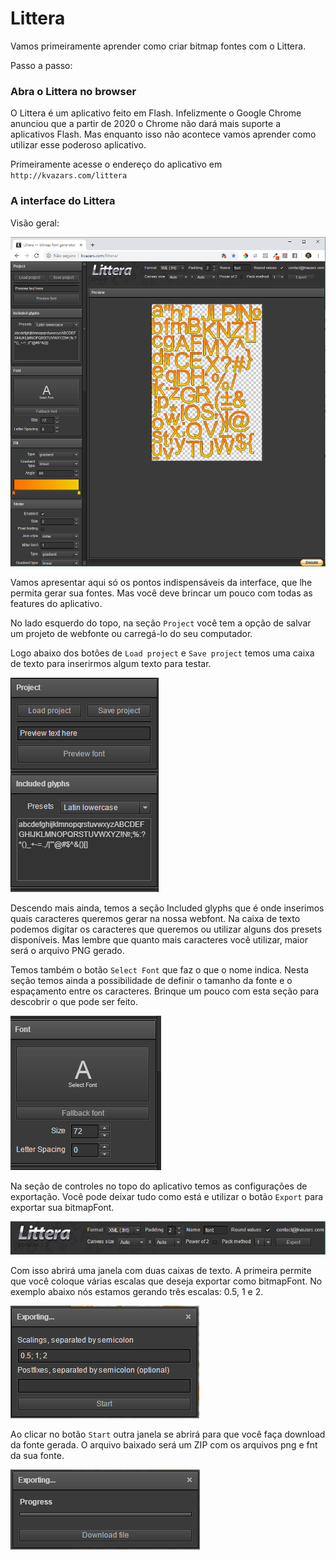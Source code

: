 # Littera
Vamos primeiramente aprender como criar bitmap fontes com o Littera.

Passo a passo:

### Abra o Littera no browser
O Littera é um aplicativo feito em Flash. Infelizmente o Google Chrome anunciou que a partir de 2020 o Chrome não dará mais suporte a aplicativos Flash. Mas enquanto isso não acontece vamos aprender como utilizar esse poderoso aplicativo.

Primeiramente acesse o endereço do aplicativo em ``http://kvazars.com/littera``

### A interface do Littera

Visão geral:

![](resources/img/fig010.png)

Vamos apresentar aqui só os pontos indispensáveis da interface, que lhe permita gerar sua fontes. Mas você deve brincar um pouco com todas as features do aplicativo.

No lado esquerdo do topo, na seção ``Project`` você tem a opção de salvar um projeto de webfonte ou carregá-lo do seu computador.

Logo abaixo dos botões de ``Load project`` e ``Save project`` temos uma caixa de texto para inserirmos algum texto para testar.

![](resources/img/fig011.png)

Descendo mais ainda, temos a seção Included glyphs que é onde inserimos quais caracteres queremos gerar na nossa webfont. Na caixa de texto podemos digitar os caracteres que queremos ou utilizar alguns dos presets disponíveis. Mas lembre que quanto mais caracteres você utilizar, maior será o arquivo PNG gerado.

Temos também o botão ``Select Font`` que faz o que o nome indica. Nesta seção temos ainda a possibilidade de definir o tamanho da fonte e o espaçamento entre os caracteres. Brinque um pouco com esta seção para descobrir o que pode ser feito.

![](resources/img/fig012.png)

Na seção de controles no topo do aplicativo temos as configurações de exportação. Você pode deixar tudo como está e utilizar o botão ``Export`` para exportar sua bitmapFont.

![](resources/img/fig013.png)

Com isso abrirá uma janela com duas caixas de texto. A primeira permite que você coloque várias escalas que deseja exportar como bitmapFont. No exemplo abaixo nós estamos gerando três escalas: 0.5, 1 e 2.

![](resources/img/fig014.png)

Ao clicar no botão ``Start`` outra janela se abrirá para que você faça download da fonte gerada. O arquivo baixado será um ZIP com os arquivos png e fnt da sua fonte.

![](resources/img/fig015.png)
